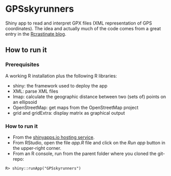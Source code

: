 # GPSskyrunners
Shiny app to read and interpret GPX files (XML representation of GPS coordinates).
The idea and actually much of the code comes from a great entry in the [Rcrastinate blog](http://rcrastinate.blogspot.de/2014/09/stay-on-track-plotting-gps-tracks-with-r.html).

## How to run it
### Prerequisites
A working R installation plus the following R libraries:

- shiny: the framework used to deploy the app
- XML: parse XML files
- Imap: calculate the geographic distance between two (sets of) points on an ellipsoid
- OpenStreetMap: get maps from the OpenStreetMap project
- grid and gridExtra: display matrix as graphical output

### How to run it
- From the [shinyapps.io hosting service](https://ssayols.shinyapps.io/GPSskyrunners).
- From RStudio, open the file *app.R* file and click on the *Run app* button in the upper-right corner.
- From an R console, run from the parent folder where you cloned the git-repo:
```
R> shiny::runApp("GPSskyrunners")
```
